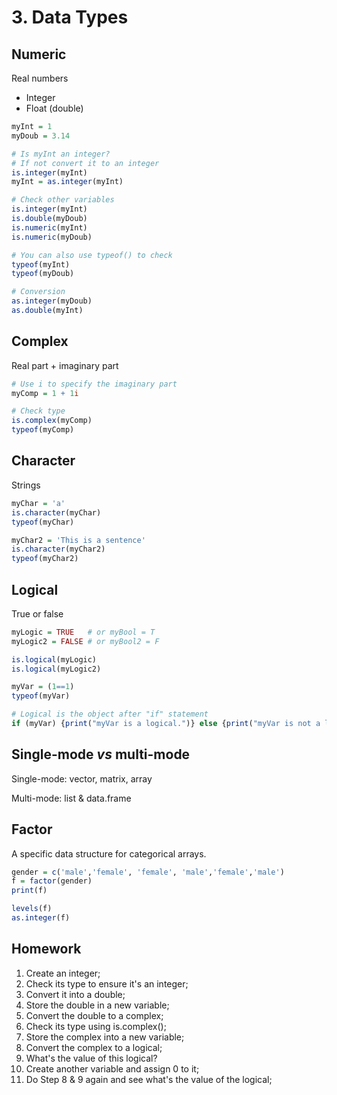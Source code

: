 <h1>3. Data Types</h1>

<h2>Numeric</h2>
<p>Real numbers</p>
<ul>
  <li>Integer</li>
  <li>Float (double)</li>
</ul>

```r
myInt = 1
myDoub = 3.14

# Is myInt an integer?
# If not convert it to an integer
is.integer(myInt)
myInt = as.integer(myInt)

# Check other variables
is.integer(myInt)
is.double(myDoub)
is.numeric(myInt)
is.numeric(myDoub)

# You can also use typeof() to check
typeof(myInt)
typeof(myDoub)

# Conversion
as.integer(myDoub)
as.double(myInt)
```

<h2>Complex</h2>
<p>Real part + imaginary part</p>

```r
# Use i to specify the imaginary part
myComp = 1 + 1i

# Check type
is.complex(myComp)
typeof(myComp)
```

<h2>Character</h2>
<p>Strings</p>

```r
myChar = 'a'
is.character(myChar)
typeof(myChar)

myChar2 = 'This is a sentence'
is.character(myChar2)
typeof(myChar2)
```

<h2>Logical</h2>
<p>True or false</p>

```r
myLogic = TRUE   # or myBool = T
myLogic2 = FALSE # or myBool2 = F

is.logical(myLogic)
is.logical(myLogic2)

myVar = (1==1)
typeof(myVar)

# Logical is the object after "if" statement
if (myVar) {print("myVar is a logical.")} else {print("myVar is not a logical.")}
```

<h2>Single-mode <i>vs</i> multi-mode</h2>
<p>Single-mode: vector, matrix, array</p>
<p>Multi-mode: list & data.frame</p>

<h2>Factor</h2>
<p>A specific data structure for categorical arrays.</p>

```r
gender = c('male','female', 'female', 'male','female','male')
f = factor(gender)
print(f)

levels(f)
as.integer(f)
```

<h2>Homework</h2>
<ol>
  <li>Create an integer;</li>
  <li>Check its type to ensure it's an integer;</li>
  <li>Convert it into a double;</li>
  <li>Store the double in a new variable;</li>
  <li>Convert the double to a complex;</li>
  <li>Check its type using is.complex();</li>
  <li>Store the complex into a new variable;</li>
  <li>Convert the complex to a logical;</li>
  <li>What's the value of this logical?</li>
  <li>Create another variable and assign 0 to it;</li>
  <li>Do Step 8 & 9 again and see what's the value of the logical;</li>
</ol>
